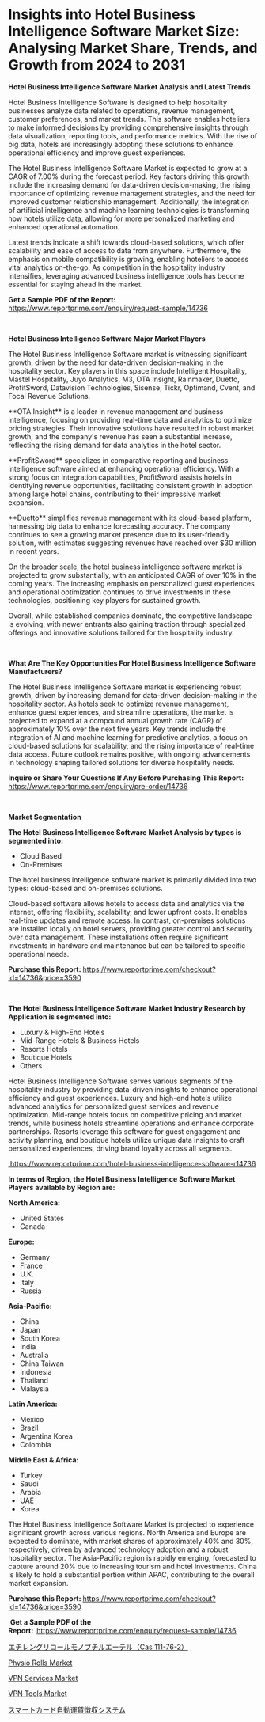 <p><h1>Insights into Hotel Business Intelligence Software Market Size: Analysing Market Share, Trends, and Growth from 2024 to 2031</h1></p><p><strong>Hotel Business Intelligence Software Market Analysis and Latest Trends</strong></p>
<p><p>Hotel Business Intelligence Software is designed to help hospitality businesses analyze data related to operations, revenue management, customer preferences, and market trends. This software enables hoteliers to make informed decisions by providing comprehensive insights through data visualization, reporting tools, and performance metrics. With the rise of big data, hotels are increasingly adopting these solutions to enhance operational efficiency and improve guest experiences.</p><p>The Hotel Business Intelligence Software Market is expected to grow at a CAGR of 7.00% during the forecast period. Key factors driving this growth include the increasing demand for data-driven decision-making, the rising importance of optimizing revenue management strategies, and the need for improved customer relationship management. Additionally, the integration of artificial intelligence and machine learning technologies is transforming how hotels utilize data, allowing for more personalized marketing and enhanced operational automation.</p><p>Latest trends indicate a shift towards cloud-based solutions, which offer scalability and ease of access to data from anywhere. Furthermore, the emphasis on mobile compatibility is growing, enabling hoteliers to access vital analytics on-the-go. As competition in the hospitality industry intensifies, leveraging advanced business intelligence tools has become essential for staying ahead in the market.</p></p>
<p><strong>Get a Sample PDF of the Report:&nbsp;</strong> <a href="https://www.reportprime.com/enquiry/request-sample/14736">https://www.reportprime.com/enquiry/request-sample/14736</a></p>
<p>&nbsp;</p>
<p><strong>Hotel Business Intelligence Software Major Market Players</strong></p>
<p><p>The Hotel Business Intelligence Software market is witnessing significant growth, driven by the need for data-driven decision-making in the hospitality sector. Key players in this space include Intelligent Hospitality, Mastel Hospitality, Juyo Analytics, M3, OTA Insight, Rainmaker, Duetto, ProfitSword, Datavision Technologies, Sisense, Tickr, Optimand, Cvent, and Focal Revenue Solutions.</p><p>**OTA Insight** is a leader in revenue management and business intelligence, focusing on providing real-time data and analytics to optimize pricing strategies. Their innovative solutions have resulted in robust market growth, and the company's revenue has seen a substantial increase, reflecting the rising demand for data analytics in the hotel sector.</p><p>**ProfitSword** specializes in comparative reporting and business intelligence software aimed at enhancing operational efficiency. With a strong focus on integration capabilities, ProfitSword assists hotels in identifying revenue opportunities, facilitating consistent growth in adoption among large hotel chains, contributing to their impressive market expansion.</p><p>**Duetto** simplifies revenue management with its cloud-based platform, harnessing big data to enhance forecasting accuracy. The company continues to see a growing market presence due to its user-friendly solution, with estimates suggesting revenues have reached over $30 million in recent years.</p><p>On the broader scale, the hotel business intelligence software market is projected to grow substantially, with an anticipated CAGR of over 10% in the coming years. The increasing emphasis on personalized guest experiences and operational optimization continues to drive investments in these technologies, positioning key players for sustained growth. </p><p>Overall, while established companies dominate, the competitive landscape is evolving, with newer entrants also gaining traction through specialized offerings and innovative solutions tailored for the hospitality industry.</p></p>
<p>&nbsp;</p>
<p><strong>What Are The Key Opportunities For Hotel Business Intelligence Software Manufacturers?</strong></p>
<p><p>The Hotel Business Intelligence Software market is experiencing robust growth, driven by increasing demand for data-driven decision-making in the hospitality sector. As hotels seek to optimize revenue management, enhance guest experiences, and streamline operations, the market is projected to expand at a compound annual growth rate (CAGR) of approximately 10% over the next five years. Key trends include the integration of AI and machine learning for predictive analytics, a focus on cloud-based solutions for scalability, and the rising importance of real-time data access. Future outlook remains positive, with ongoing advancements in technology shaping tailored solutions for diverse hospitality needs.</p></p>
<p><strong>Inquire or Share Your Questions If Any Before Purchasing This Report:</strong> <a href="https://www.reportprime.com/enquiry/pre-order/14736">https://www.reportprime.com/enquiry/pre-order/14736</a></p>
<p>&nbsp;</p>
<p><strong>Market Segmentation</strong></p>
<p><strong>The Hotel Business Intelligence Software Market Analysis by types is segmented into:</strong></p>
<p><ul><li>Cloud Based</li><li>On-Premises</li></ul></p>
<p><p>The hotel business intelligence software market is primarily divided into two types: cloud-based and on-premises solutions. </p><p>Cloud-based software allows hotels to access data and analytics via the internet, offering flexibility, scalability, and lower upfront costs. It enables real-time updates and remote access. In contrast, on-premises solutions are installed locally on hotel servers, providing greater control and security over data management. These installations often require significant investments in hardware and maintenance but can be tailored to specific operational needs.</p></p>
<p><strong>Purchase this Report:&nbsp;</strong><a href="https://www.reportprime.com/checkout?id=14736&price=3590">https://www.reportprime.com/checkout?id=14736&price=3590</a></p>
<p>&nbsp;</p>
<p><strong>The Hotel Business Intelligence Software Market Industry Research by Application is segmented into:</strong></p>
<p><ul><li>Luxury & High-End Hotels</li><li>Mid-Range Hotels & Business Hotels</li><li>Resorts Hotels</li><li>Boutique Hotels</li><li>Others</li></ul></p>
<p><p>Hotel Business Intelligence Software serves various segments of the hospitality industry by providing data-driven insights to enhance operational efficiency and guest experiences. Luxury and high-end hotels utilize advanced analytics for personalized guest services and revenue optimization. Mid-range hotels focus on competitive pricing and market trends, while business hotels streamline operations and enhance corporate partnerships. Resorts leverage this software for guest engagement and activity planning, and boutique hotels utilize unique data insights to craft personalized experiences, driving brand loyalty across all segments.</p></p>
<p><a href="https://www.reportprime.com/hotel-business-intelligence-software-r14736">&nbsp;https://www.reportprime.com/hotel-business-intelligence-software-r14736</a></p>
<p><strong>In terms of Region, the Hotel Business Intelligence Software Market Players available by Region are:</strong></p>
<p>
    <p> <strong> North America: </strong>
        <ul>
            <li>United States</li>
            <li>Canada</li>
        </ul>
        </p> 
    <p> <strong> Europe: </strong>
        <ul>
            <li>Germany</li>
            <li>France</li>
            <li>U.K.</li>
            <li>Italy</li>
            <li>Russia</li>
        </ul>
        </p> 
    <p> <strong> Asia-Pacific: </strong>
        <ul>
            <li>China</li>
            <li>Japan</li>
            <li>South Korea</li>
            <li>India</li>
            <li>Australia</li>
            <li>China Taiwan</li>
            <li>Indonesia</li>
            <li>Thailand</li>
            <li>Malaysia</li>
        </ul>
        </p> 
    <p> <strong> Latin America: </strong>
        <ul>
            <li>Mexico</li>
            <li>Brazil</li>
            <li>Argentina Korea</li>
            <li>Colombia</li>
        </ul>
        </p> 
    <p> <strong> Middle East & Africa: </strong>
        <ul>
            <li>Turkey</li>
            <li>Saudi</li>
            <li>Arabia</li>
            <li>UAE</li>
            <li>Korea</li>
        </ul>
    </p>
    </p>
<p><p>The Hotel Business Intelligence Software Market is projected to experience significant growth across various regions. North America and Europe are expected to dominate, with market shares of approximately 40% and 30%, respectively, driven by advanced technology adoption and a robust hospitality sector. The Asia-Pacific region is rapidly emerging, forecasted to capture around 20% due to increasing tourism and hotel investments. China is likely to hold a substantial portion within APAC, contributing to the overall market expansion.</p></p>
<p><strong>Purchase this Report: </strong><a href="https://www.reportprime.com/checkout?id=14736&price=3590">https://www.reportprime.com/checkout?id=14736&price=3590</a></p>
<p>&nbsp;<strong>Get a Sample PDF of the Report:&nbsp;&nbsp;</strong><a href="https://www.reportprime.com/enquiry/request-sample/14736">https://www.reportprime.com/enquiry/request-sample/14736</a></p>
<p><strong></strong></p>
<p><p><a href="https://medium.com/@scotttyesha/ethylene-glycol-monobutyl-ether-cas-111-76-2-market-%E3%81%AF-%E3%82%B3%E3%82%B9%E3%83%88%E7%AE%A1%E7%90%86%E3%81%A8%E5%8A%B9%E7%8E%87%E5%90%91%E4%B8%8A%E3%82%92%E5%84%AA%E5%85%88%E3%81%97%E3%81%BE%E3%81%99-63787bddf888">エチレングリコールモノブチルエーテル（Cas 111-76-2）</a></p><p><a href="https://medium.com/@danielwardb654/the-global-physio-rolls-market-is-expected-to-witness-a-compound-annual-growth-rate-cagr-of-4-8-9d0d6f80c9af">Physio Rolls Market</a></p><p><a href="https://www.linkedin.com/pulse/vpn-services-market-forecast-global-trends-analysis-from-2024-pszbc?trackingId=yZOUEjPDRsGOhb%2BECCEItg%3D%3D">VPN Services Market</a></p><p><a href="https://www.linkedin.com/pulse/vpn-tools-market-outlook-complete-industry-analysis-2024-2031-rgbcc?trackingId=E6dsXk2LSN%2BVExD3lQmNrw%3D%3D">VPN Tools Market</a></p><p><a href="https://medium.com/@jordond5lezama/smart-cards-automated-fare-collection-system-c5f30246421c">スマートカード自動運賃徴収システム</a></p></p>
